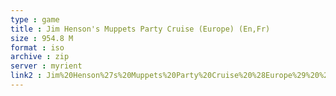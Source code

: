 ```yaml
---
type : game
title : Jim Henson's Muppets Party Cruise (Europe) (En,Fr)
size : 954.8 M
format : iso
archive : zip
server : myrient
link2 : Jim%20Henson%27s%20Muppets%20Party%20Cruise%20%28Europe%29%20%28En%2CFr%29
---
```

